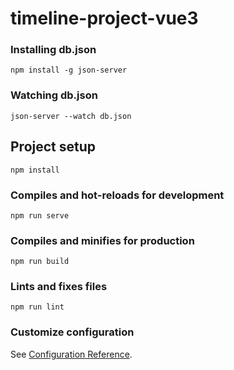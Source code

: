 # timeline-project-vue3

### Installing db.json
```
npm install -g json-server
```
### Watching db.json
```
json-server --watch db.json
```
## Project setup
```
npm install
```

### Compiles and hot-reloads for development
```
npm run serve
```

### Compiles and minifies for production
```
npm run build
```

### Lints and fixes files
```
npm run lint
```

### Customize configuration
See [Configuration Reference](https://cli.vuejs.org/config/).
